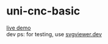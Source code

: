 # uni-cnc-basic
[live demo](https://uni-cssxradientgenerator.netlify.app/)
<br/>
dev ps: for testing, use [svgviewer.dev](https://www.svgviewer.dev/)
